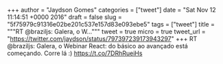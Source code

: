 
+++
author = "Jaydson Gomes"
categories = ["tweet"]
date = "Sat Nov 12 11:14:51 +0000 2016"
draft = false
slug = "5f75979c91316e02be201c537e157d83e093ebe5"
tags = ["tweet"]
title = """RT @braziljs: Galera, o W..."""
tweet = true
micro = true
tweet_url = "https://twitter.com/jaydson/status/797397239173943297"
+++
RT @braziljs: Galera, o Webinar React: do básico ao avançado está começando. Corre lá :)
https://t.co/7DRhRueiHs
